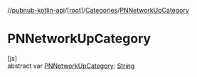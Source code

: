 //[pubnub-kotlin-api](../../../index.md)/[[root]](../index.md)/[Categories](index.md)/[PNNetworkUpCategory](-p-n-network-up-category.md)

# PNNetworkUpCategory

[js]\
abstract var [PNNetworkUpCategory](-p-n-network-up-category.md): [String](https://kotlinlang.org/api/core/kotlin-stdlib/kotlin/-string/index.html)
